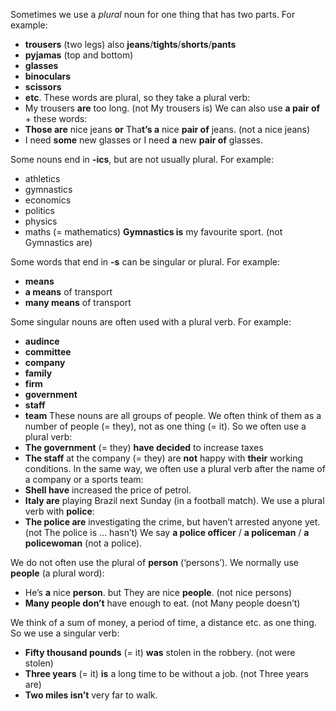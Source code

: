 Sometimes we use a *plural* noun for one thing that has two parts. For example:
- **trousers** (two legs) also **jeans**/**tights**/**shorts**/**pants**
- **pyjamas** (top and bottom)
- **glasses**
- **binoculars**
- **scissors**
- **etc**.
These words are plural, so they take a plural verb:
- My trousers **are** too long. (not My trousers is)
We can also use **a pair of** + these words:
- **Those are** nice jeans **or** Tha**t’s a** nice **pair of** jeans. (not a nice jeans)
- I need **some** new glasses or I need **a** new **pair of** glasses.

Some nouns end in **-ics**, but are not usually plural. For example:
- athletics
- gymnastics
- economics
- politics
- physics
- maths  (= mathematics)
**Gymnastics is** my favourite sport. (not Gymnastics are)

Some words that end in **-s** can be singular or plural. For example:
- **means**
- **a means** of transport
- **many means** of transport

Some singular nouns are often used with a plural verb. For example:
- **audince**
- **committee**
- **company**
- **family**
- **firm**
- **government**
- **staff**
- **team**
These nouns are all groups of people. We often think of them as a number of people (= they), not as one thing (= it). So we often use a plural verb:
- **The government** (= they) **have decided** to increase taxes
- **The staff** at the company (= they) are **not** happy with **their** working conditions.
In the same way, we often use a plural verb after the name of a company or a sports team:
- **Shell have** increased the price of petrol.
- **Italy are** playing Brazil next Sunday (in a football match).
We use a plural verb with **police**:
- **The police are** investigating the crime, but haven’t arrested anyone yet. (not The police is … hasn’t)
We say **a police officer** / **a policeman** / **a policewoman** (not a police).

We do not often use the plural of **person** (‘persons’). We normally use **people** (a plural word):
- He’s **a** nice **person**. but They are nice **people**. (not nice persons)
- **Many people don’t** have enough to eat. (not Many people doesn’t)

We think of a sum of money, a period of time, a distance etc. as one thing. So we use a singular verb:
- **Fifty thousand pounds** (= it) **was** stolen in the robbery. (not were stolen)
- **Three years** (= it) **is** a long time to be without a job. (not Three years are)
- **Two miles isn’t** very far to walk.